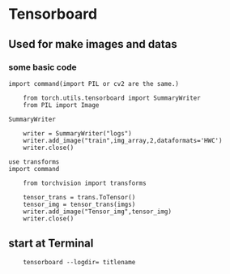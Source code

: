 # Tensorboard

## Used for make images and datas

### some basic code 
	import command(import PIL or cv2 are the same.)
```
	from torch.utils.tensorboard import SummaryWriter
	from PIL import Image
```

	SummaryWriter
```
	writer = SummaryWriter("logs")
	writer.add_image("train",img_array,2,dataformats='HWC') 
	writer.close()
```

	use transforms
	import command
```
	from torchvision import transforms
```

```
	tensor_trans = trans.ToTensor()
	tensor_img = tensor_trans(imgs)
	writer.add_image("Tensor_img",tensor_img)
	writer.close()
```

## start at Terminal

```
	tensorboard --logdir= titlename
```




